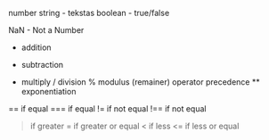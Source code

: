 number
string - tekstas
boolean - true/false

NaN - Not a Number

+ addition
- subtraction
* multiply
/  division
% modulus (remainer)
operator precedence
** exponentiation

== if equal
=== if equal
!= if not equal
!== if not equal
> if greater 
>= if greater or equal
< if less
<= if less or equal
